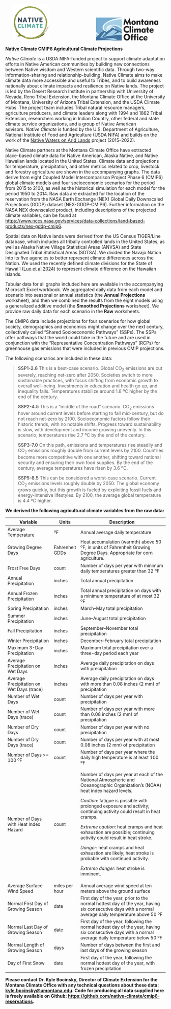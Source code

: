 <p align="center">
  <img src="native-climate.png" alt="Native Climate Logo" style="width:1.18958in;height:1.18958in" />
    &emsp;&emsp;&emsp;&emsp;&emsp;&emsp;&emsp;&emsp;&emsp;&emsp;
    <img src="mco.png" alt="Native Climate Logo" style="height:0.75in" />
</p>

**Native Climate CMIP6 Agricultural Climate Projections**

*Native Climate* is a USDA NIFA-funded project to support climate
adaptation efforts in Native American communities by building new
connections between Native wisdom and Western scientific data. Through
two-way information-sharing and relationship-building, Native Climate
aims to make climate data more accessible and useful to Tribes, and to
build awareness nationally about climate impacts and resilience on
Native lands. The project is led by the Desert Research Institute in
partnership with University of Nevada, Reno Tribal Extension, the
Montana Climate Office at the University of Montana, University of
Arizona Tribal Extension, and the USDA Climate Hubs. The project team
includes Tribal natural resource managers, agriculture producers, and
climate leaders along with 1994 and 1862 Tribal Extension, researchers
working in Indian Country, other federal and state climate service
organizations, and a group of Native American advisors. *Native Climate*
is funded by the U.S. Department of Agriculture, National Institute of
Food and Agriculture (USDA NIFA) and builds on the work of the [Native
Waters on Arid Lands](https://nativewaters-aridlands.com/) project
(2015–2022).

Native Climate partners at the Montana Climate Office have extracted
place-based climate data for Native American, Alaska Native, and Native
Hawaiian lands located in the United States. Climate data and
projections for temperature, precipitation, and other metrics related to
crop, livestock and forestry agriculture are shown in the accompanying
graphs. The data derive from eight Coupled Model Intercomparison Project
Phase 6 (CMIP6) global climate models and four socioeconomic scenarios
for the period from 2015 to 2100, as well as the historical simulation
for each model for the period 1950 to 2014. Raw data are extracted for
the location of the reservation from the NASA Earth Exchange (NEX)
Global Daily Downscaled Projections (GDDP) dataset (NEX-GDDP-CMIP6).
Further information on the NASA NEX downscaled product, including
descriptions of the projected climate variables, can be found at
<https://www.nccs.nasa.gov/services/data-collections/land-based-products/nex-gddp-cmip6>.

Spatial data on Native lands were derived from the US Census TIGER/Line
database, which includes all tribally controlled lands in the United
States, as well as Alaska Native Village Statistical Areas (ANVSA) and
State Designated Tribal Statistical Areas (SDTSA). We divided the Navajo
Nation into its five agencies to better represent climate differences
across the Nation. We used the recently defined climate divisions for
the State of Hawai‘i ([Luo et al
2024](https://journals.ametsoc.org/view/journals/bams/105/6/BAMS-D-23-0236.1.xml))
to represent climate difference on the Hawaiian Islands.

Tabular data for all graphs included here are available in the
accompanying Microsoft Excel workbook. We aggregated daily data from
each model and scenario into seasonal or annual statistics (the **Annual
Projections** worksheet), and then we combined the results from the
eight models using a generalized additive model (the **Smoothed
Projections** worksheet). We provide raw daily data for each scenario in
the **Raw** worksheets.

The CMIP6 data include projections for four scenarios for how global
society, demographics and economics might change over the next century,
collectively called “Shared Socioeconomic Pathways” (SSPs). The SSPs
offer pathways that the world could take in the future and are used in
conjunction with the “Representative Concentration Pathways” (RCPs) for
greenhouse gas emissions that were included in previous CMIP
projections.

The following scenarios are included in these data:

> **SSP1-2.6** This is a best-case scenario. Global CO<sub>2</sub>
> emissions are cut severely, reaching net-zero after 2050. Societies
> switch to more sustainable practices, with focus shifting from
> economic growth to overall well-being. Investments in education and
> health go up, and inequality falls. Temperatures stabilize around 1.8
> ºC higher by the end of the century.
>
> **SSP2-4.5** This is a “middle of the road” scenario. CO<sub>2</sub>
> emissions hover around current levels before starting to fall
> mid-century, but do not reach net-zero by 2100. Socioeconomic factors
> follow their historic trends, with no notable shifts. Progress toward
> sustainability is slow, with development and income growing unevenly.
> In this scenario, temperatures rise 2.7 ºC by the end of the century.
>
> **SSP3-7.0** On this path, emissions and temperatures rise steadily
> and CO<sub>2</sub> emissions roughly double from current levels by
> 2100. Countries become more competitive with one another, shifting
> toward national security and ensuring their own food supplies. By the
> end of the century, average temperatures have risen by 3.6 ºC.
>
> **SSP5-8.5** This can be considered a worst-case scenario. Current
> CO<sub>2</sub> emissions levels roughly double by 2050. The global
> economy grows quickly, but this growth is fueled by exploiting fossil
> fuels and energy-intensive lifestyles. By 2100, the average global
> temperature is 4.4 ºC higher.

**We derived the following agricultural climate variables from the raw
data:**

<table>
<colgroup>
<col style="width: 29%" />
<col style="width: 14%" />
<col style="width: 55%" />
</colgroup>
<thead>
<tr>
<th>Variable</th>
<th>Units</th>
<th>Description</th>
</tr>
</thead>
<tbody>
<tr>
<td>Average Temperature</td>
<td>ºF</td>
<td>Annual average daily temperature</td>
</tr>
<tr>
<td>Growing Degree Days</td>
<td>Fahrenheit GDDs</td>
<td>Heat accumulation (warmth) above 50 ºF, in units of Fahrenheit
Growing Degree Days. Appropriate for corn agriculture.</td>
</tr>
<tr>
<td>Frost Free Days</td>
<td>count</td>
<td>Number of days per year with minimum daily temperatures greater than
32 ºF</td>
</tr>
<tr>
<td>Annual Precipitation</td>
<td>inches</td>
<td>Total annual precipitation</td>
</tr>
<tr>
<td>Annual Frozen Precipitation</td>
<td>inches</td>
<td>Total annual precipitation on days with a minimum temperature of at
most 32 ºF</td>
</tr>
<tr>
<td>Spring Precipitation</td>
<td>inches</td>
<td>March–May total precipitation</td>
</tr>
<tr>
<td>Summer Precipitation</td>
<td>inches</td>
<td>June–August total precipitation</td>
</tr>
<tr>
<td>Fall Precipitation</td>
<td>inches</td>
<td>September–November total precipitation</td>
</tr>
<tr>
<td>Winter Precipitation</td>
<td>inches</td>
<td>December–February total precipitation</td>
</tr>
<tr>
<td>Maximum 3-Day Precipitation</td>
<td>inches</td>
<td>Maximum total precipitation over a three-day period each year</td>
</tr>
<tr>
<td>Average Precipitation on Wet Days</td>
<td>inches</td>
<td>Average daily precipitation on days with precipitation</td>
</tr>
<tr>
<td>Average Precipitation on Wet Days (trace)</td>
<td>inches</td>
<td>Average daily precipitation on days with more than 0.08 inches (2
mm) of precipitation</td>
</tr>
<tr>
<td>Number of Wet Days</td>
<td>count</td>
<td>Number of days per year with precipitation</td>
</tr>
<tr>
<td>Number of Wet Days (trace)</td>
<td>count</td>
<td>Number of days per year with more than 0.08 inches (2 mm) of
precipitation</td>
</tr>
<tr>
<td>Number of Dry Days</td>
<td>count</td>
<td>Number of days per year with no precipitation</td>
</tr>
<tr>
<td>Number of Dry Days (trace)</td>
<td>count</td>
<td>Number of days per year with at most 0.08 inches (2 mm) of
precipitation</td>
</tr>
<tr>
<td>Number of Days &gt;= 100 ºF</td>
<td>count</td>
<td>Number of days per year where the daily high temperature is at least
100 ºF</td>
</tr>
<tr>
<td>Number of Days with Heat Index Hazard</td>
<td>count</td>
<td><p>Number of days per year at each of the National Atmospheric and
Oceanographic Organization’s (NOAA) heat index hazard levels.</p>
<p><em>Caution</em>: fatigue is possible with prolonged exposure and
activity; continuing activity could result in heat cramps.</p>
<p><em>Extreme caution</em>: heat cramps and heat exhaustion are
possible; continuing activity could result in heat stroke.</p>
<p><em>Danger</em>: heat cramps and heat exhaustion are likely; heat
stroke is probable with continued activity.</p>
<p><em>Extreme danger</em>: heat stroke is imminent.</p></td>
</tr>
<tr>
<td>Average Surface Wind Speed</td>
<td>miles per hour</td>
<td>Annual average wind speed at ten meters above the ground
surface</td>
</tr>
<tr>
<td>Normal First Day of Growing Season</td>
<td>date</td>
<td>First day of the year, prior to the normal hottest day of the year,
having six consecutive days with a normal average daily temperature
above 50 ºF</td>
</tr>
<tr>
<td>Normal Last Day of Growing Season</td>
<td>date</td>
<td>First day of the year, following the normal hottest day of the year,
having six consecutive days with a normal average daily temperature
below 50 ºF</td>
</tr>
<tr>
<td>Normal Length of Growing Season</td>
<td>days</td>
<td>Number of days between the first and last days of the growing
season</td>
</tr>
<tr>
<td>Day of First Snow</td>
<td>date</td>
<td>First day of the year, following the normal hottest day of the year,
with frozen precipitation</td>
</tr>
</tbody>
</table>

**Please contact Dr. Kyle Bocinsky, Director of Climate Extension for
the Montana Climate Office with any technical questions about these
data:
[kyle.bocinsky@umontana.edu](mailto:kyle.bocinsky@umontana.edu?subject=CMIP6%20Tribal%20Projections).
Code for producing all data supplied here is freely available on Github:
<https://github.com/native-climate/cmip6-reservations>.**
